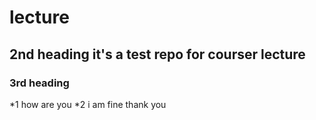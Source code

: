 # lecture
## 2nd heading it's a test repo for courser lecture
### 3rd heading
*1 how are you
*2 i am fine thank you

